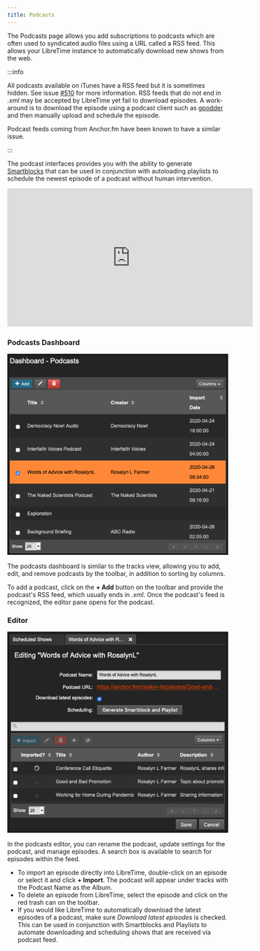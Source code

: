```yaml
---
title: Podcasts
---
```


The Podcasts page allows you add subscriptions to podcasts which are often used to syndicated audio files using a URL called a RSS feed. This allows your LibreTime instance to automatically download new shows from the web.

:::info

All podcasts available on iTunes have a RSS feed but it is sometimes hidden. See issue [#510](https://github.com/LibreTime/libretime/issues/510) for more information. RSS feeds that do not end in _.xml_ may be accepted by LibreTime yet fail to download episodes. A work-around is to download the episode using a podcast client such as [gpodder](https://gpodder.github.io/) and then manually upload and schedule the episode.

Podcast feeds coming from Anchor.fm have been known to have a similar issue.

:::

The podcast interfaces provides you with the ability to generate [Smartblocks](/docs/guides/playlists) that can be used in conjunction with autoloading playlists to schedule the newest episode of a podcast without human intervention.

<html>
<iframe width="560" height="315" src="https://www.youtube-nocookie.com/embed/g-4UcD8qvR8" frameborder="0" allow="accelerometer; autoplay; encrypted-media; gyroscope; picture-in-picture" allowfullscreen></iframe>
</html>

### Podcasts Dashboard

![](./podcasts-podcasts_dashboard.png)

The podcasts dashboard is similar to the tracks view, allowing you to add, edit, and remove
podcasts by the toolbar, in addition to sorting by columns.

To add a podcast, click on the **+ Add** button on the toolbar and provide the podcast's RSS feed, which usually ends in _.xml_.
Once the podcast's feed is recognized, the editor pane opens for the podcast.

### Editor

![](./podcasts-podcasts_editor.png)

In the podcasts editor, you can rename the podcast, update settings for the podcast, and manage episodes.
A search box is available to search for episodes within the feed.

- To import an episode directly into LibreTime, double-click on an episode or select it and click **+ Import**. The podcast will appear under tracks with the Podcast Name as the Album.
- To delete an episode from LibreTime, select the episode and click on the red trash can on the toolbar.
- If you would like LibreTime to automatically download the latest episodes of a podcast, make sure _Download latest episodes_ is checked. This can be used in conjunction with Smartblocks and Playlists to automate downloading and scheduling shows that are received via podcast feed.

